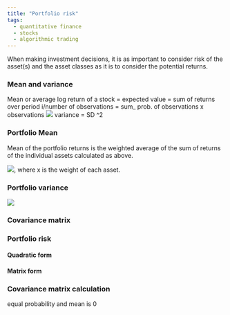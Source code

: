 ```yaml
---
title: "Portfolio risk"
tags:
  - quantitative finance
  - stocks
  - algorithmic trading
---
```


When making investment decisions, it is as important to consider risk of the asset(s) and the asset classes as it is to consider the potential returns.

### Mean and variance 

Mean or average log return of a stock = expected value = sum of returns over period i/number of observations = sum_ prob. of observations x observations
<img src="https://render.githubusercontent.com/render/math?math=E(r) = \sum_{i=1}^{n} p(i)r(i)">
variance = SD ^2

### Portfolio Mean

Mean of the portfolio returns is the weighted average of the sum of returns of the individual assets calculated as above.

<img src="https://render.githubusercontent.com/render/math?math=rp(i) = x_AE(r_A) + x_BE(r_B)">, where x is the weight of each asset. 


### Portfolio variance

<img src="https://render.githubusercontent.com/render/math?math=r_A^2 \sigma_A^2+ r_B^2 \sigma_B^2 + 2x_Ax_BCov(r_A,r_B)">


### Covariance matrix

### Portfolio risk 

#### Quadratic form

#### Matrix form

### Covariance matrix calculation
equal probability and mean is 0
